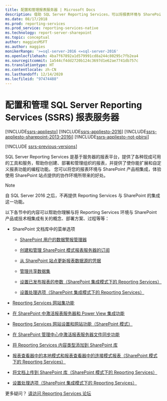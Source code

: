 ```yaml
---
title: 配置和管理报表服务器 | Microsoft Docs
description: 借助 SQL Server Reporting Services，可以将报表环境与 SharePoint 产品集成，以使用 SharePoint 网站提供的协作。
ms.date: 08/17/2018
ms.prod: reporting-services
ms.prod_service: reporting-services-native
ms.technology: report-server-sharepoint
ms.topic: conceptual
author: maggiesMSFT
ms.author: maggies
monikerRange: '>=sql-server-2016 <=sql-server-2016'
ms.openlocfilehash: 4ba7f67892a1d579991cd8a244c80295c7fb2ea4
ms.sourcegitcommit: 1a544cf4dd2720b124c3697d1e62ae7741db757c
ms.translationtype: HT
ms.contentlocale: zh-CN
ms.lasthandoff: 12/14/2020
ms.locfileid: "97474488"
---
```

# <a name="configuration-and-administration-of-a-sql-server-reporting-services-ssrs-report-server"></a>配置和管理 SQL Server Reporting Services (SSRS) 报表服务器

[!INCLUDE[ssrs-appliesto](../../includes/ssrs-appliesto.md)] [!INCLUDE[ssrs-appliesto-2016](../../includes/ssrs-appliesto-2016.md)] [!INCLUDE[ssrs-appliesto-sharepoint-2013-2016i](../../includes/ssrs-appliesto-sharepoint-2013-2016.md)] [!INCLUDE[ssrs-appliesto-not-pbirsi](../../includes/ssrs-appliesto-not-pbirs.md)]

[!INCLUDE [ssrs-previous-versions](../../includes/ssrs-previous-versions.md)]

SQL Server Reporting Services 是基于服务器的报表平台，提供了各种现成可用的工具和服务，帮助你创建、部署和管理组织的报表，并提供了使你能扩展和自定义报表功能的编程功能。 您可以将您的报表环境与 SharePoint 产品相集成，体验使用 SharePoint 站点提供的协作环境所带来的好处。

> [!NOTE]
> 自 SQL Server 2016 之后，不再提供 Reporting Services 与 SharePoint 的集成这一功能。

以下各节中的内容可以帮助你理解与将 Reporting Services 环境与 SharePoint 产品或技术相集成有关的概念、部署方案、过程等等：  
  
-   SharePoint 文档库中的菜单选项  
  
    -   [SharePoint 用户的数据警报管理器](../../reporting-services/data-alert-manager-for-sharepoint-users.md)  
  
    -   [创建和管理 SharePoint 模式报表服务器的订阅](../../reporting-services/subscriptions/create-and-manage-subscriptions-for-sharepoint-mode-report-servers.md)  
  
    -   [从 SharePoint 站点更新报表数据源的凭据](../../reporting-services/report-data/update-credentials-in-report-data-sources-from-a-sharepoint-site.md)  
  
    -   [管理共享数据集](../../reporting-services/report-data/manage-shared-datasets.md)  
  
    -   [设置已发布报表的参数（SharePoint 集成模式下的 Reporting Services）](../../reporting-services/report-design/set-parameters-on-a-published-report-sharepoint-integrated-mode.md)  
  
    -   [设置处理选项（SharePoint 集成模式下的 Reporting Services）](../../reporting-services/report-server-sharepoint/set-processing-options-reporting-services-in-sharepoint-integrated-mode.md)  
  
-   [Reporting Services 网站集功能](../../reporting-services/report-server-sharepoint/site-collection-features-reporting-services.md)  
  
-   [在 SharePoint 中激活报表服务器和 Power View 集成功能](../../reporting-services/report-server-sharepoint/site-collection-features-report-server-and-power-view.md)  
  
-   [Reporting Services 网站设置和网站功能（SharePoint 模式）](../../reporting-services/report-server-sharepoint/site-settings-and-features-reporting-services.md)  
  
-   [在 SharePoint 管理中心中激活报表服务器文件同步功能](../../reporting-services/report-server-sharepoint/activate-the-report-server-file-sync-feature-in-sharepoint-ca.md)  
  
-   [将 Reporting Services 内容类型添加到 SharePoint 库](../../reporting-services/report-server-sharepoint/add-reporting-services-content-types-to-a-sharepoint-library.md)  
  
-   [报表查看器中的本地模式和报表查看器中的连接模式报表（SharePoint 模式下的 Reporting Services）](../../reporting-services/report-server-sharepoint/local-mode-vs-connected-mode-reports-in-the-report-viewer.md)  
  
-   [将文档上传到 SharePoint 库（SharePoint 模式下的 Reporting Services）](../../reporting-services/report-server-sharepoint/upload-documents-to-a-sharepoint-library-reporting-services-in-sharepoint-mode.md)  
  
-   [设置处理选项（SharePoint 集成模式下的 Reporting Services）](../../reporting-services/report-server-sharepoint/set-processing-options-reporting-services-in-sharepoint-integrated-mode.md)  
  
更多疑问？ [请访问 Reporting Services 论坛](https://go.microsoft.com/fwlink/?LinkId=620231)
